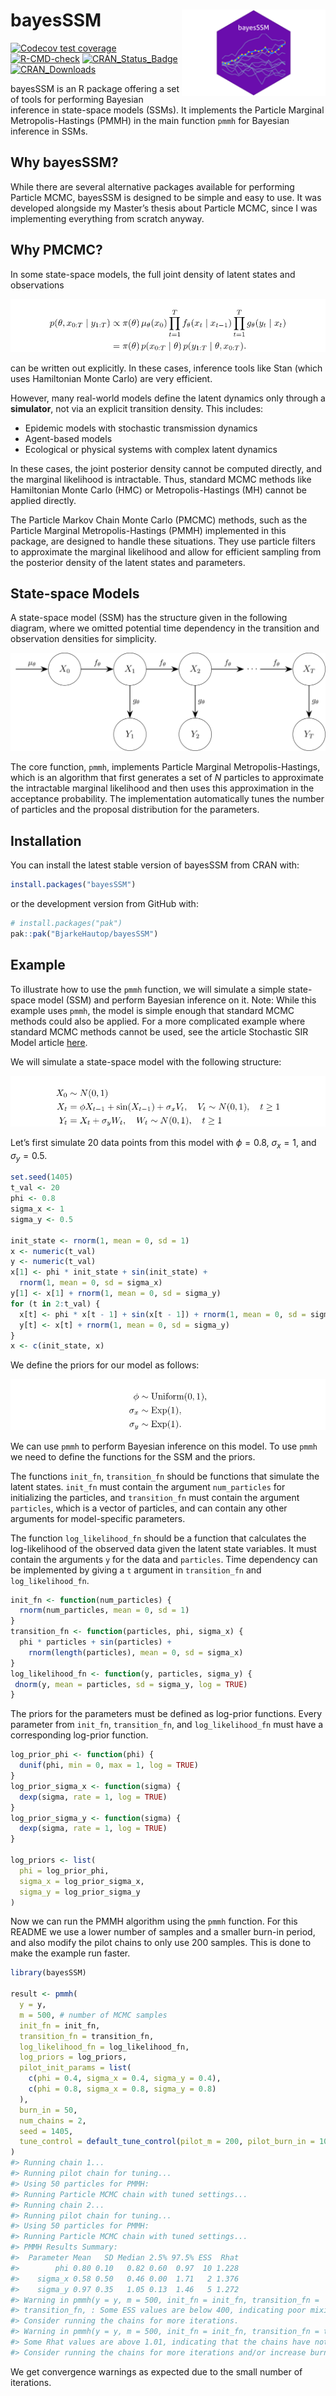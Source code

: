 
<!-- README.md is generated from README.Rmd. Please edit that file -->

# bayesSSM <img src="man/figures/logo.png" align="right" height="138" alt="" />

<!-- badges: start -->

[![Codecov test
coverage](https://codecov.io/gh/BjarkeHautop/bayesSSM/graph/badge.svg)](https://app.codecov.io/gh/BjarkeHautop/bayesSSM)
[![R-CMD-check](https://github.com/BjarkeHautop/bayesSSM/actions/workflows/R-CMD-check.yaml/badge.svg)](https://github.com/BjarkeHautop/bayesSSM/actions/workflows/R-CMD-check.yaml)
[![CRAN_Status_Badge](https://www.r-pkg.org/badges/version/bayesSSM)](https://cran.r-project.org/package=bayesSSM)
[![CRAN_Downloads](https://cranlogs.r-pkg.org/badges/bayesSSM)](https://cran.r-project.org/package=bayesSSM)
<!-- badges: end -->

bayesSSM is an R package offering a set of tools for performing Bayesian
inference in state-space models (SSMs). It implements the Particle
Marginal Metropolis-Hastings (PMMH) in the main function `pmmh` for
Bayesian inference in SSMs.

## Why bayesSSM?

While there are several alternative packages available for performing
Particle MCMC, bayesSSM is designed to be simple and easy to use. It was
developed alongside my Master’s thesis about Particle MCMC, since I was
implementing everything from scratch anyway.

## Why PMCMC?

In some state-space models, the full joint density of latent states and
observations

![](man/figures/joint_posterior.png)

can be written out explicitly. In these cases, inference tools like Stan
(which uses Hamiltonian Monte Carlo) are very efficient.

However, many real-world models define the latent dynamics only through
a **simulator**, not via an explicit transition density. This includes:

- Epidemic models with stochastic transmission dynamics
- Agent-based models
- Ecological or physical systems with complex latent dynamics

In these cases, the joint posterior density cannot be computed directly,
and the marginal likelihood is intractable. Thus, standard MCMC methods
like Hamiltonian Monte Carlo (HMC) or Metropolis-Hastings (MH) cannot be
applied directly.

The Particle Markov Chain Monte Carlo (PMCMC) methods, such as the
Particle Marginal Metropolis-Hastings (PMMH) implemented in this
package, are designed to handle these situations. They use particle
filters to approximate the marginal likelihood and allow for efficient
sampling from the posterior density of the latent states and parameters.

## State-space Models

A state-space model (SSM) has the structure given in the following
diagram, where we omitted potential time dependency in the transition
and observation densities for simplicity.

![](man/figures/DAG_SSM.png)

The core function, `pmmh`, implements Particle Marginal
Metropolis-Hastings, which is an algorithm that first generates a set of
$N$ particles to approximate the intractable marginal likelihood and
then uses this approximation in the acceptance probability. The
implementation automatically tunes the number of particles and the
proposal distribution for the parameters.

## Installation

You can install the latest stable version of bayesSSM from CRAN with:

``` r
install.packages("bayesSSM")
```

or the development version from GitHub with:

``` r
# install.packages("pak")
pak::pak("BjarkeHautop/bayesSSM")
```

## Example

To illustrate how to use the `pmmh` function, we will simulate a simple
state-space model (SSM) and perform Bayesian inference on it. Note:
While this example uses `pmmh`, the model is simple enough that standard
MCMC methods could also be applied. For a more complicated example where
standard MCMC methods cannot be used, see the article Stochastic SIR
Model article
[here](https://bjarkehautop.github.io/bayesSSM/articles/stochastic-sir-model.html).

We will simulate a state-space model with the following structure:

![](man/figures/SSM_equation.png)

Let’s first simulate 20 data points from this model with $\phi = 0.8$,
$\sigma_x = 1$, and $\sigma_y = 0.5$.

``` r
set.seed(1405)
t_val <- 20
phi <- 0.8
sigma_x <- 1
sigma_y <- 0.5

init_state <- rnorm(1, mean = 0, sd = 1)
x <- numeric(t_val)
y <- numeric(t_val)
x[1] <- phi * init_state + sin(init_state) +
  rnorm(1, mean = 0, sd = sigma_x)
y[1] <- x[1] + rnorm(1, mean = 0, sd = sigma_y)
for (t in 2:t_val) {
  x[t] <- phi * x[t - 1] + sin(x[t - 1]) + rnorm(1, mean = 0, sd = sigma_x)
  y[t] <- x[t] + rnorm(1, mean = 0, sd = sigma_y)
}
x <- c(init_state, x)
```

We define the priors for our model as follows:

![](man/figures/priors.png)

We can use `pmmh` to perform Bayesian inference on this model. To use
`pmmh` we need to define the functions for the SSM and the priors.

The functions `init_fn`, `transition_fn` should be functions that
simulate the latent states. `init_fn` must contain the argument
`num_particles` for initializing the particles, and `transition_fn` must
contain the argument `particles`, which is a vector of particles, and
can contain any other arguments for model-specific parameters.

The function `log_likelihood_fn` should be a function that calculates
the log-likelihood of the observed data given the latent state
variables. It must contain the arguments `y` for the data and
`particles`. Time dependency can be implemented by giving a `t` argument
in `transition_fn` and `log_likelihood_fn`.

``` r
init_fn <- function(num_particles) {
  rnorm(num_particles, mean = 0, sd = 1)
}
transition_fn <- function(particles, phi, sigma_x) {
  phi * particles + sin(particles) +
    rnorm(length(particles), mean = 0, sd = sigma_x)
}
log_likelihood_fn <- function(y, particles, sigma_y) {
 dnorm(y, mean = particles, sd = sigma_y, log = TRUE)
}
```

The priors for the parameters must be defined as log-prior functions.
Every parameter from `init_fn`, `transition_fn`, and `log_likelihood_fn`
must have a corresponding log-prior function.

``` r
log_prior_phi <- function(phi) {
  dunif(phi, min = 0, max = 1, log = TRUE)
}
log_prior_sigma_x <- function(sigma) {
  dexp(sigma, rate = 1, log = TRUE)
}
log_prior_sigma_y <- function(sigma) {
  dexp(sigma, rate = 1, log = TRUE)
}

log_priors <- list(
  phi = log_prior_phi,
  sigma_x = log_prior_sigma_x,
  sigma_y = log_prior_sigma_y
)
```

Now we can run the PMMH algorithm using the `pmmh` function. For this
README we use a lower number of samples and a smaller burn-in period,
and also modify the pilot chains to only use 200 samples. This is done
to make the example run faster.

``` r
library(bayesSSM)

result <- pmmh(
  y = y,
  m = 500, # number of MCMC samples
  init_fn = init_fn,
  transition_fn = transition_fn,
  log_likelihood_fn = log_likelihood_fn,
  log_priors = log_priors,
  pilot_init_params = list(
    c(phi = 0.4, sigma_x = 0.4, sigma_y = 0.4),
    c(phi = 0.8, sigma_x = 0.8, sigma_y = 0.8)
  ),
  burn_in = 50,
  num_chains = 2,
  seed = 1405,
  tune_control = default_tune_control(pilot_m = 200, pilot_burn_in = 10)
)
#> Running chain 1...
#> Running pilot chain for tuning...
#> Using 50 particles for PMMH:
#> Running Particle MCMC chain with tuned settings...
#> Running chain 2...
#> Running pilot chain for tuning...
#> Using 50 particles for PMMH:
#> Running Particle MCMC chain with tuned settings...
#> PMMH Results Summary:
#>  Parameter Mean   SD Median 2.5% 97.5% ESS  Rhat
#>        phi 0.80 0.10   0.82 0.60  0.97  10 1.228
#>    sigma_x 0.58 0.50   0.46 0.00  1.71   2 1.376
#>    sigma_y 0.97 0.35   1.05 0.13  1.46   5 1.272
#> Warning in pmmh(y = y, m = 500, init_fn = init_fn, transition_fn =
#> transition_fn, : Some ESS values are below 400, indicating poor mixing.
#> Consider running the chains for more iterations.
#> Warning in pmmh(y = y, m = 500, init_fn = init_fn, transition_fn = transition_fn, : 
#> Some Rhat values are above 1.01, indicating that the chains have not converged. 
#> Consider running the chains for more iterations and/or increase burn_in.
```

We get convergence warnings as expected due to the small number of
iterations.
